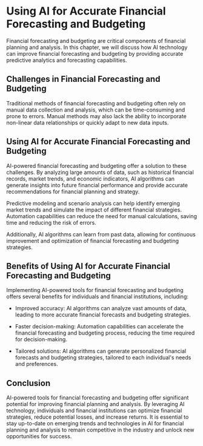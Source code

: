 Using AI for Accurate Financial Forecasting and Budgeting
============================================================================================================================

Financial forecasting and budgeting are critical components of financial planning and analysis. In this chapter, we will discuss how AI technology can improve financial forecasting and budgeting by providing accurate predictive analytics and forecasting capabilities.

Challenges in Financial Forecasting and Budgeting
-------------------------------------------------

Traditional methods of financial forecasting and budgeting often rely on manual data collection and analysis, which can be time-consuming and prone to errors. Manual methods may also lack the ability to incorporate non-linear data relationships or quickly adapt to new data inputs.

Using AI for Accurate Financial Forecasting and Budgeting
---------------------------------------------------------

AI-powered financial forecasting and budgeting offer a solution to these challenges. By analyzing large amounts of data, such as historical financial records, market trends, and economic indicators, AI algorithms can generate insights into future financial performance and provide accurate recommendations for financial planning and strategy.

Predictive modeling and scenario analysis can help identify emerging market trends and simulate the impact of different financial strategies. Automation capabilities can reduce the need for manual calculations, saving time and reducing the risk of errors.

Additionally, AI algorithms can learn from past data, allowing for continuous improvement and optimization of financial forecasting and budgeting strategies.

Benefits of Using AI for Accurate Financial Forecasting and Budgeting
---------------------------------------------------------------------

Implementing AI-powered tools for financial forecasting and budgeting offers several benefits for individuals and financial institutions, including:

* Improved accuracy: AI algorithms can analyze vast amounts of data, leading to more accurate financial forecasts and budgeting strategies.

* Faster decision-making: Automation capabilities can accelerate the financial forecasting and budgeting process, reducing the time required for decision-making.

* Tailored solutions: AI algorithms can generate personalized financial forecasts and budgeting strategies, tailored to each individual's needs and preferences.

Conclusion
----------

AI-powered tools for financial forecasting and budgeting offer significant potential for improving financial planning and analysis. By leveraging AI technology, individuals and financial institutions can optimize financial strategies, reduce potential losses, and increase returns. It is essential to stay up-to-date on emerging trends and technologies in AI for financial planning and analysis to remain competitive in the industry and unlock new opportunities for success.
